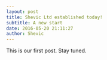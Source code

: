 ```yaml
---
layout: post
title: Shevic Ltd established today!
subtitle: A new start
date: 2016-05-20 21:11:27
author: Shevic
---
```

This is our first post. Stay tuned.
